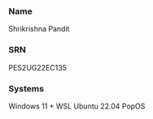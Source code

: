 ### Name
Shrikrishna Pandit

### SRN
PES2UG22EC135

### Systems
Windows 11 + WSL Ubuntu 22.04 
PopOS
